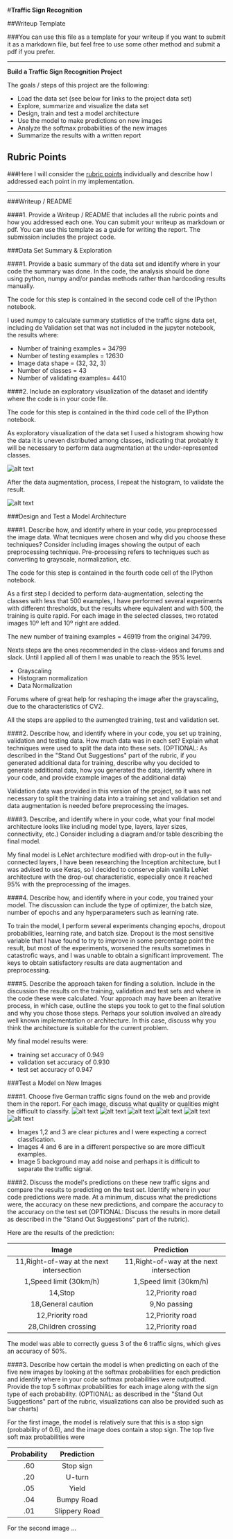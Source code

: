 #**Traffic Sign Recognition** 

##Writeup Template

###You can use this file as a template for your writeup if you want to submit it as a markdown file, but feel free to use some other method and submit a pdf if you prefer.

---

**Build a Traffic Sign Recognition Project**

The goals / steps of this project are the following:
* Load the data set (see below for links to the project data set)
* Explore, summarize and visualize the data set
* Design, train and test a model architecture
* Use the model to make predictions on new images
* Analyze the softmax probabilities of the new images
* Summarize the results with a written report


[//]: # (Image References)

[image1]: ./examples/Histograma1.png "Histograma_1"
[image2]: ./examples/Histograma2.png "Histograma_2"
[image3]: ./examples/img1.jpg "Traffic Sign 1"
[image4]: ./examples/img2.jpg "Traffic Sign 2"
[image5]: ./examples/img3.jpg "Traffic Sign 3"
[image6]: ./examples/img4.jpg "Traffic Sign 4"
[image7]: ./examples/img5.jpg "Traffic Sign 5"
[image8]: ./examples/img6.jpg "Traffic Sign 6"

## Rubric Points
###Here I will consider the [rubric points](https://review.udacity.com/#!/rubrics/481/view) individually and describe how I addressed each point in my implementation.  

---
###Writeup / README

####1. Provide a Writeup / README that includes all the rubric points and how you addressed each one. You can submit your writeup as markdown or pdf. You can use this template as a guide for writing the report. The submission includes the project code.


###Data Set Summary & Exploration

####1. Provide a basic summary of the data set and identify where in your code the summary was done. In the code, the analysis should be done using python, numpy and/or pandas methods rather than hardcoding results manually.

The code for this step is contained in the second code cell of the IPython notebook.  

I used numpy to calculate summary statistics of the traffic
signs data set, including de Validation set that was not included in the jupyter notebook, the results where:

* Number of training examples = 34799
* Number of testing examples = 12630
* Image data shape = (32, 32, 3)
* Number of classes = 43
* Number of validating examples= 4410

####2. Include an exploratory visualization of the dataset and identify where the code is in your code file.

The code for this step is contained in the third code cell of the IPython notebook.  

As exploratory visualization of the data set I used a histogram showing how the data it is uneven distributed among classes, indicating that probably it will be necessary to perform data augmentation at the under-represented classes.

![alt text][image1]

After the data augmentation, process, I repeat the histogram, to validate the result.

![alt text][image2]

###Design and Test a Model Architecture

####1. Describe how, and identify where in your code, you preprocessed the image data. What tecniques were chosen and why did you choose these techniques? Consider including images showing the output of each preprocessing technique. Pre-processing refers to techniques such as converting to grayscale, normalization, etc.

The code for this step is contained in the fourth code cell of the IPython notebook.

As a first step I decided to perform data-augmentation, selecting the classes with less that 500 examples, I have performed  several experiments with different thresholds, but the results where equivalent and with 500, the training is quite rapid. For each image in the selected classes, two rotated images 10º left and 10º right are added.

The new number of training examples = 46919 from the original 34799.

Nexts steps are the ones recommended in the class-videos and forums and slack. Until I applied all of them I was unable to reach the 95% level.

* Grayscaling
* Histogram normalization
* Data Normalization

Forums where of great help for reshaping the image after the grayscaling, due to the characteristics of CV2.

All the steps are applied to the aumengted training, test and validation set.

####2. Describe how, and identify where in your code, you set up training, validation and testing data. How much data was in each set? Explain what techniques were used to split the data into these sets. (OPTIONAL: As described in the "Stand Out Suggestions" part of the rubric, if you generated additional data for training, describe why you decided to generate additional data, how you generated the data, identify where in your code, and provide example images of the additional data)

Validation data was provided in this version of the project, so it was not necessary to split the training data into a training set and validation set and data augmentation is needed before preprocessing the images. 


####3. Describe, and identify where in your code, what your final model architecture looks like including model type, layers, layer sizes, connectivity, etc.) Consider including a diagram and/or table describing the final model.



My final model is LeNet architecture modified with drop-out in the fully-connected layers, I have been researching the Inception architecture, but I was advised to use Keras, so I decided to conserve plain vanilla LeNet architecture with the drop-out characteristic, especially once it reached 95% with the preprocessing of the images.



####4. Describe how, and identify where in your code, you trained your model. The discussion can include the type of optimizer, the batch size, number of epochs and any hyperparameters such as learning rate.

To train the model, I perform several experiments changing epochs, dropout probabilities, learning rate, and batch size. Dropout is the most sensitive variable that I have found to try to improve in some percentage point the result, but most of the experiments, worsened the results sometimes in catastrofic ways, and I was unable to obtain a significant improvement. The keys to obtain satisfactory results are data augmentation and preprocessing.




####5. Describe the approach taken for finding a solution. Include in the discussion the results on the training, validation and test sets and where in the code these were calculated. Your approach may have been an iterative process, in which case, outline the steps you took to get to the final solution and why you chose those steps. Perhaps your solution involved an already well known implementation or architecture. In this case, discuss why you think the architecture is suitable for the current problem.



My final model results were:
* training set accuracy of 0.949
* validation set accuracy of 0.930
* test set accuracy of 0.947


 

###Test a Model on New Images

####1. Choose five German traffic signs found on the web and provide them in the report. For each image, discuss what quality or qualities might be difficult to classify.
![alt text][image3]
![alt text][image4]
![alt text][image5]
![alt text][image6]
![alt text][image7]
![alt text][image8]


* Images 1,2 and 3 are clear pictures and I were expecting a correct classfication.
* Images 4 and 6 are in a different perspective so are more difficult examples.
* Image 5 background may add noise and perhaps it is difficult to separate the traffic signal.

####2. Discuss the model's predictions on these new traffic signs and compare the results to predicting on the test set. Identify where in your code predictions were made. At a minimum, discuss what the predictions were, the accuracy on these new predictions, and compare the accuracy to the accuracy on the test set (OPTIONAL: Discuss the results in more detail as described in the "Stand Out Suggestions" part of the rubric).



Here are the results of the prediction:

| Image			        |     Prediction	        					| 
|:---------------------:|:---------------------------------------------:| 
| 11,Right-of-way at the next intersection      		| 11,Right-of-way at the next intersection 									| 
| 1,Speed limit (30km/h)   			| 1,Speed limit (30km/h)					|
| 14,Stop			| 12,Priority road			|
| 18,General caution   		| 9,No passing			|
| 12,Priority road	| 12,Priority road    							|
| 28,Children crossing | 12,Priority road  

The model was able to correctly guess 3 of the 6 traffic signs, which gives an accuracy of 50%. 

####3. Describe how certain the model is when predicting on each of the five new images by looking at the softmax probabilities for each prediction and identify where in your code softmax probabilities were outputted. Provide the top 5 softmax probabilities for each image along with the sign type of each probability. (OPTIONAL: as described in the "Stand Out Suggestions" part of the rubric, visualizations can also be provided such as bar charts)


For the first image, the model is relatively sure that this is a stop sign (probability of 0.6), and the image does contain a stop sign. The top five soft max probabilities were

| Probability         	|     Prediction	        					| 
|:---------------------:|:---------------------------------------------:| 
| .60         			| Stop sign   									| 
| .20     				| U-turn 										|
| .05					| Yield											|
| .04	      			| Bumpy Road					 				|
| .01				    | Slippery Road      							|


For the second image ... 
